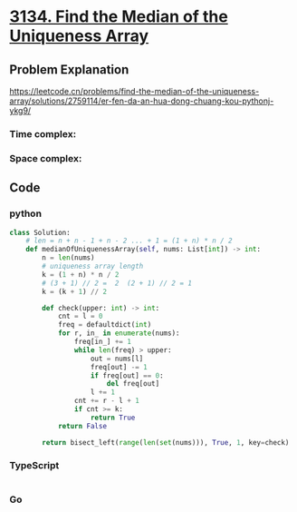 # [3134. Find the Median of the Uniqueness Array](https://leetcode.cn/problems/find-the-median-of-the-uniqueness-array/description/)



## Problem Explanation

https://leetcode.cn/problems/find-the-median-of-the-uniqueness-array/solutions/2759114/er-fen-da-an-hua-dong-chuang-kou-pythonj-ykg9/
### Time complex:

### Space complex:

## Code

### python
```python
class Solution:
    # len = n + n - 1 + n - 2 ... + 1 = (1 + n) * n / 2
    def medianOfUniquenessArray(self, nums: List[int]) -> int:
        n = len(nums)
        # uniqueness array length
        k = (1 + n) * n / 2
        # (3 + 1) // 2 =  2  (2 + 1) // 2 = 1
        k = (k + 1) // 2 

        def check(upper: int) -> int:
            cnt = l = 0
            freq = defaultdict(int)
            for r, in_ in enumerate(nums):
                freq[in_] += 1
                while len(freq) > upper:
                    out = nums[l]
                    freq[out] -= 1
                    if freq[out] == 0:
                        del freq[out]
                    l += 1
                cnt += r - l + 1
                if cnt >= k:
                    return True
            return False

        return bisect_left(range(len(set(nums))), True, 1, key=check)

```

### TypeScript
```TypeScript


```

### Go
```go
```